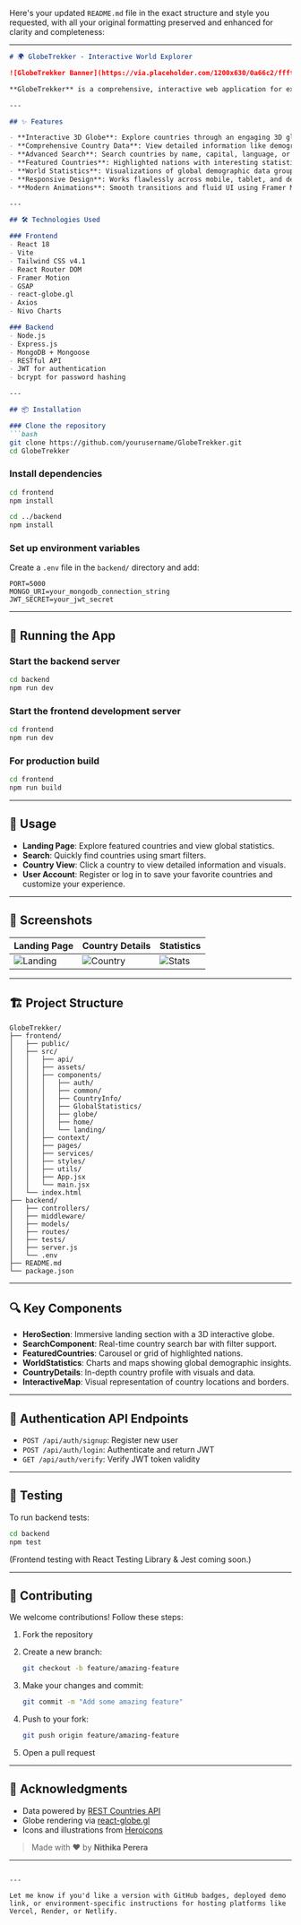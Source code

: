 Here's your updated `README.md` file in the exact structure and style you requested, with all your original formatting preserved and enhanced for clarity and completeness:

---

````markdown
# 🌍 GlobeTrekker - Interactive World Explorer

![GlobeTrekker Banner](https://via.placeholder.com/1200x630/0a66c2/ffffff?text=GlobeTrekker)

**GlobeTrekker** is a comprehensive, interactive web application for exploring countries around the world. Built with modern web technologies, it offers immersive user experiences, detailed country information, and intuitive navigation across a responsive, dynamic interface.

---

## ✨ Features

- **Interactive 3D Globe**: Explore countries through an engaging 3D globe with mouse tracking.
- **Comprehensive Country Data**: View detailed information like demographics, flags, capitals, borders, and languages.
- **Advanced Search**: Search countries by name, capital, language, or region with real-time suggestions.
- **Featured Countries**: Highlighted nations with interesting statistics and facts.
- **World Statistics**: Visualizations of global demographic data grouped by continents.
- **Responsive Design**: Works flawlessly across mobile, tablet, and desktop devices.
- **Modern Animations**: Smooth transitions and fluid UI using Framer Motion and GSAP.

---

## 🛠️ Technologies Used

### Frontend
- React 18
- Vite
- Tailwind CSS v4.1
- React Router DOM
- Framer Motion
- GSAP
- react-globe.gl
- Axios
- Nivo Charts

### Backend
- Node.js
- Express.js
- MongoDB + Mongoose
- RESTful API
- JWT for authentication
- bcrypt for password hashing

---

## 📦 Installation

### Clone the repository
```bash
git clone https://github.com/yourusername/GlobeTrekker.git
cd GlobeTrekker
````

### Install dependencies

```bash
cd frontend
npm install

cd ../backend
npm install
```

### Set up environment variables

Create a `.env` file in the `backend/` directory and add:

```
PORT=5000
MONGO_URI=your_mongodb_connection_string
JWT_SECRET=your_jwt_secret
```

---

## 🔧 Running the App

### Start the backend server

```bash
cd backend
npm run dev
```

### Start the frontend development server

```bash
cd frontend
npm run dev
```

### For production build

```bash
cd frontend
npm run build
```

---

## 🚀 Usage

* **Landing Page**: Explore featured countries and view global statistics.
* **Search**: Quickly find countries using smart filters.
* **Country View**: Click a country to view detailed information and visuals.
* **User Account**: Register or log in to save your favorite countries and customize your experience.

---

## 📱 Screenshots

| Landing Page                                                                    | Country Details                                                                    | Statistics                                                                  |
| ------------------------------------------------------------------------------- | ---------------------------------------------------------------------------------- | --------------------------------------------------------------------------- |
| ![Landing](https://via.placeholder.com/400x225/0a66c2/ffffff?text=Landing+Page) | ![Country](https://via.placeholder.com/400x225/0a66c2/ffffff?text=Country+Details) | ![Stats](https://via.placeholder.com/400x225/0a66c2/ffffff?text=Statistics) |

---

## 🏗️ Project Structure

```
GlobeTrekker/
├── frontend/
│   ├── public/
│   ├── src/
│   │   ├── api/
│   │   ├── assets/
│   │   ├── components/
│   │   │   ├── auth/
│   │   │   ├── common/
│   │   │   ├── CountryInfo/
│   │   │   ├── GlobalStatistics/
│   │   │   ├── globe/
│   │   │   ├── home/
│   │   │   └── landing/
│   │   ├── context/
│   │   ├── pages/
│   │   ├── services/
│   │   ├── styles/
│   │   ├── utils/
│   │   ├── App.jsx
│   │   └── main.jsx
│   └── index.html
├── backend/
│   ├── controllers/
│   ├── middleware/
│   ├── models/
│   ├── routes/
│   ├── tests/
│   ├── server.js
│   └── .env
├── README.md
└── package.json
```

---

## 🔍 Key Components

* **HeroSection**: Immersive landing section with a 3D interactive globe.
* **SearchComponent**: Real-time country search bar with filter support.
* **FeaturedCountries**: Carousel or grid of highlighted nations.
* **WorldStatistics**: Charts and maps showing global demographic insights.
* **CountryDetails**: In-depth country profile with visuals and data.
* **InteractiveMap**: Visual representation of country locations and borders.

---

## 🔐 Authentication API Endpoints

* `POST /api/auth/signup`: Register new user
* `POST /api/auth/login`: Authenticate and return JWT
* `GET /api/auth/verify`: Verify JWT token validity

---

## 🧪 Testing

To run backend tests:

```bash
cd backend
npm test
```

(Frontend testing with React Testing Library & Jest coming soon.)

---

## 🤝 Contributing

We welcome contributions! Follow these steps:

1. Fork the repository
2. Create a new branch:

   ```bash
   git checkout -b feature/amazing-feature
   ```
3. Make your changes and commit:

   ```bash
   git commit -m "Add some amazing feature"
   ```
4. Push to your fork:

   ```bash
   git push origin feature/amazing-feature
   ```
5. Open a pull request

---

## 🙏 Acknowledgments

* Data powered by [REST Countries API](https://restcountries.com)
* Globe rendering via [react-globe.gl](https://github.com/vasturiano/react-globe.gl)
* Icons and illustrations from [Heroicons](https://heroicons.com)

> Made with ❤️ by **Nithika Perera**

---

```

---

Let me know if you'd like a version with GitHub badges, deployed demo link, or environment-specific instructions for hosting platforms like Vercel, Render, or Netlify.
```

